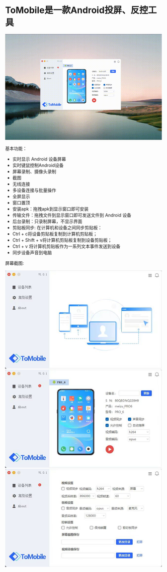 # ToMobile是一款Android投屏、反控工具

![''](https://github.com/linkedbyte/tomobile/blob/main/screenshot/tomobile.gif)

基本功能：
- 实时显示 Android 设备屏幕
- 实时键鼠控制Android设备
- 屏幕录制、摄像头录制
- 截图
- 无线连接
- 多设备连接与批量操作
- 全屏显示
- 窗口置顶
- 安装apk：拖拽apk到显示窗口即可安装
- 传输文件：拖拽文件到显示窗口即可发送文件到 Android 设备
- 后台录制：只录制屏幕，不显示界面
- 剪贴板同步: 在计算机和设备之间同步剪贴板：
- Ctrl + c将设备剪贴板复制到计算机剪贴板；
- Ctrl + Shift + v将计算机剪贴板复制到设备剪贴板；
- Ctrl + v 将计算机剪贴板作为一系列文本事件发送到设备
- 同步设备声音到电脑

屏幕截图:

![''](https://raw.githubusercontent.com/linkedbyte/tomobile/main/screenshot/WechatIMG312.jpg)
![''](https://raw.githubusercontent.com/linkedbyte/tomobile/main/screenshot/WechatIMG313.jpg)
![''](https://raw.githubusercontent.com/linkedbyte/tomobile/main/screenshot/WechatIMG314.jpg)

